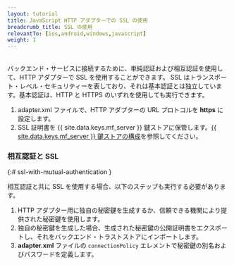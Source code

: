 ```yaml
---
layout: tutorial
title: JavaScript HTTP アダプターでの SSL の使用
breadcrumb_title: SSL の使用
relevantTo: [ios,android,windows,javascript]
weight: 1
---
```

<!-- NLS_CHARSET=UTF-8 -->
<br/>
バックエンド・サービスに接続するために、単純認証および相互認証を使用して、HTTP アダプターで SSL を使用することができます。  
SSL はトランスポート・レベル・セキュリティーを表しており、それは基本認証とは独立しています。基本認証は、HTTP と HTTPS のいずれを使用しても実行できます。

1. adapter.xml ファイルで、HTTP アダプターの URL プロトコルを <b>https</b> に設定します。
2. SSL 証明書を {{ site.data.keys.mf_server }} 鍵ストアに保管します。[{{ site.data.keys.mf_server }} 鍵ストアの構成](../../../../authentication-and-security/configuring-the-mobilefirst-server-keystore/)を参照してください。

### 相互認証と SSL
{:# ssl-with-mutual-authentication }

相互認証と共に SSL を使用する場合、以下のステップも実行する必要があります。

1. HTTP アダプター用に独自の秘密鍵を生成するか、信頼できる機関により提供された秘密鍵を使用します。
2. 独自の秘密鍵を生成した場合、生成された秘密鍵の公開証明書をエクスポートし、それをバックエンド・トラストストアにインポートします。
3. **adapter.xml** ファイルの `connectionPolicy` エレメントで秘密鍵の別名およびパスワードを定義します。 
